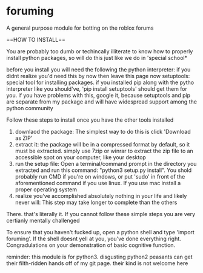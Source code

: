 # foruming
A general purpose module for botting on the roblox forums

==HOW TO INSTALL==

You are probably too dumb or techincally illiterate to know how to properly install python packages, so will do this just like we do in 'special school*

before you install you will need the following
the python interpreter: if you didnt realize you'd need this by now then leave this page now
setuptools: special tool for installing packages. if you installed pip along with the pytho interpreter like you should've, 'pip install setuptools' should get them for you. if you have problems with this, google it, because setuptools and pip are separate from my package and will have widespread support among the python community

Follow these steps to install once you have the other tools installed

1. downlaod the package: The simplest way to do this is click 'Download as ZIP'
2. extract it: the package will be in a compressed format by default, so it must be extracted. simply use 7zip or winrar to extract the zip file to an accessible spot on your computer, like your desktop
3. run the setup file: Open a terminal/command prompt in the directory you extracted and run this command: "python3 setup.py install". You shold probably run CMD if you're on windows, or put 'sudo' in front of the aforementioned command if you use linux. If you use mac install a proper operating system
4. realize you've accomplished absolutely nothing in your life and likely never will: This step may take longer to complete than the others

There. that's literally it. If you cannot follow these simple steps you are very certianly mentally challenged

To ensure that you haven't fucked up, open a python shell and type 'import foruming'. If the shell doesnt yell at you, you've done everything right. Congradulations on your demonstration of basic cognitive function.

reminder: this module is for python3. disgusting python2 peasants can get their filth-ridden hands off of my git page. their kind is not welcome here
